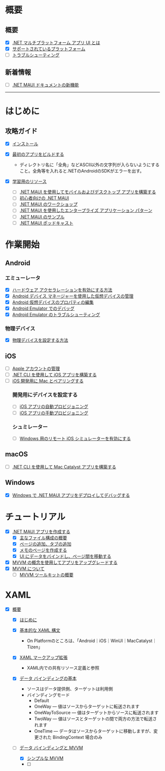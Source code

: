 # 概要

## 概要
- [x] [.NET マルチプラットフォーム アプリ UI とは](https://learn.microsoft.com/ja-jp/dotnet/maui/what-is-maui?view=net-maui-7.0)
- [x] [サポートされているプラットフォーム](https://learn.microsoft.com/ja-jp/dotnet/maui/supported-platforms?view=net-maui-7.0)
- [ ] [トラブルシューティング](https://learn.microsoft.com/ja-jp/dotnet/maui/troubleshooting?view=net-maui-7.0)

## 新着情報

- [ ] [.NET MAUI ドキュメントの新機能](https://learn.microsoft.com/ja-jp/dotnet/maui/whats-new/?view=net-maui-7.0)

---

# はじめに

## 攻略ガイド

- [x] [インストール](https://learn.microsoft.com/ja-jp/dotnet/maui/get-started/installation?view=net-maui-7.0&tabs=vswin)
- [x] [最初のアプリをビルドする](https://learn.microsoft.com/ja-jp/dotnet/maui/get-started/first-app?pivots=devices-windows&view=net-maui-7.0&tabs=vswin)
  - ディレクトリ名に「全角」などASCII以外の文字列が入らないようにすること。全角等を入れると.NETのAndroidのSDKがエラーを出す。

- [x] [学習用のリソース](https://learn.microsoft.com/ja-jp/dotnet/maui/get-started/resources?view=net-maui-7.0)
  - [ ] [.NET MAUI を使用してモバイルおよびデスクトップ アプリを構築する](https://learn.microsoft.com/ja-jp/training/paths/build-apps-with-dotnet-maui/)
  - [ ] [初心者向けの .NET MAUI](https://www.youtube.com/playlist?list=PLdo4fOcmZ0oUBAdL2NwBpDs32zwGqb9DY)
  - [ ] [.NET MAUI のワークショップ](https://github.com/dotnet-presentations/dotnet-maui-workshop)
  - [ ] [.NET MAUI を使用したエンタープライズ アプリケーション パターン](https://learn.microsoft.com/ja-jp/dotnet/architecture/maui/)
  - [ ] [.NET MAUI のサンプル](https://learn.microsoft.com/ja-jp/samples/browse/?expanded=dotnet&products=dotnet-maui)
  - [ ] [.NET MAUI ポッドキャスト](https://www.dotnetmauipodcast.com/)

# 作業開始

## Android

### エミューレータ

- [x] [ハードウェア アクセラレーションを有効にする方法](https://learn.microsoft.com/ja-jp/dotnet/maui/android/emulator/hardware-acceleration?view=net-maui-7.0)
- [x] [Android デバイス マネージャーを使用した仮想デバイスの管理](https://learn.microsoft.com/ja-jp/dotnet/maui/android/emulator/device-manager?view=net-maui-7.0)
- [x] [Android 仮想デバイスのプロパティの編集](https://learn.microsoft.com/ja-jp/dotnet/maui/android/emulator/device-properties?view=net-maui-7.0)
- [x] [Android Emulator でのデバッグ](https://learn.microsoft.com/ja-jp/dotnet/maui/android/emulator/debug-on-emulator?view=net-maui-7.0)
- [x] [Android Emulator のトラブルシューティング](https://learn.microsoft.com/ja-jp/dotnet/maui/android/emulator/troubleshooting?view=net-maui-7.0)

### 物理デバイス

- [x] [物理デバイスを設定する方法](https://learn.microsoft.com/ja-jp/dotnet/maui/android/device/setup?view=net-maui-7.0)

## iOS

- [ ] [Apple アカウントの管理](https://learn.microsoft.com/ja-jp/dotnet/maui/ios/apple-account-management?view=net-maui-7.0&tabs=vs)
- [ ] [.NET CLI を使用して iOS アプリを構築する](https://learn.microsoft.com/ja-jp/dotnet/maui/ios/cli?view=net-maui-7.0)
- [ ] [iOS 開発用に Mac とペアリングする](https://learn.microsoft.com/ja-jp/dotnet/maui/ios/pair-to-mac?view=net-maui-7.0)
  ### 開発用にデバイスを設定する
  - [ ] [iOS アプリの自動プロビジョニング](https://learn.microsoft.com/ja-jp/dotnet/maui/ios/device-provisioning/?view=net-maui-7.0)
  - [ ] [iOS アプリの手動プロビジョニング](https://learn.microsoft.com/ja-jp/dotnet/maui/ios/device-provisioning/?view=net-maui-7.0)
  
  ### シュミレーター
  - [ ] [Windows 用のリモート iOS シミュレーターを有効にする](https://learn.microsoft.com/ja-jp/dotnet/maui/ios/remote-simulator?view=net-maui-7.0)

## macOS
- [ ] [.NET CLI を使用して Mac Catalyst アプリを構築する](https://learn.microsoft.com/ja-jp/dotnet/maui/macos/cli?view=net-maui-7.0)

## Windows
- [x] [Windows で .NET MAUI アプリをデプロイしてデバッグする](https://learn.microsoft.com/ja-jp/dotnet/maui/windows/setup?view=net-maui-7.0)

# チュートリアル
- [x] [.NET MAUI アプリを作成する](https://learn.microsoft.com/ja-jp/dotnet/maui/tutorials/notes-app/?view=net-maui-7.0)
  - [x] [主なファイル構成の概要](https://learn.microsoft.com/ja-jp/dotnet/maui/tutorials/notes-app/?view=net-maui-7.0&tutorial-step=2)
  - [x] [ページの追加、タブの追加](https://learn.microsoft.com/ja-jp/dotnet/maui/tutorials/notes-app/?view=net-maui-7.0&tutorial-step=2)
  - [x] [メモのページを作成する](https://learn.microsoft.com/ja-jp/dotnet/maui/tutorials/notes-app/?view=net-maui-7.0&tutorial-step=3)
  - [x] [UI にデータをバインドし、ページ間を移動する](https://learn.microsoft.com/ja-jp/dotnet/maui/tutorials/notes-app/?view=net-maui-7.0&tutorial-step=4)
- [x] [MVVM の概念を使用してアプリをアップグレードする](https://learn.microsoft.com/ja-jp/dotnet/maui/tutorials/notes-mvvm/?view=net-maui-7.0)
- [x] [MVVM について](https://learn.microsoft.com/ja-jp/dotnet/maui/tutorials/notes-mvvm/?view=net-maui-7.0&tutorial-step=2)
  - [ ] [MVVM ツールキットの概要](https://learn.microsoft.com/ja-jp/dotnet/communitytoolkit/mvvm/)

# XAML
- [x] [概要](https://learn.microsoft.com/ja-jp/dotnet/maui/xaml/?view=net-maui-7.0)
  - [x] [はじめに](https://learn.microsoft.com/ja-jp/dotnet/maui/xaml/fundamentals/get-started?view=net-maui-7.0)
  - [x] [基本的な XAML 構文](https://learn.microsoft.com/ja-jp/dotnet/maui/xaml/fundamentals/essential-syntax?view=net-maui-7.0)
    - On Platformのところは、「Android｜iOS｜WinUI｜MacCatalyst｜Tizen」
  - [x] [XAML マークアップ拡張](https://learn.microsoft.com/ja-jp/dotnet/maui/xaml/fundamentals/markup-extensions?view=net-maui-7.0)
    - XAML内での共有リソース定義と参照
  - [x] [データ バインディングの基本](https://learn.microsoft.com/ja-jp/dotnet/maui/xaml/fundamentals/data-binding-basics?view=net-maui-7.0)
    - ソースはデータ提供側、ターゲットは利用側
    - バインディングモード
      - Default
      - OneWay — 値はソースからターゲットに転送されます
      - OneWayToSource — 値はターゲットからソースに転送されます
      - TwoWay — 値はソースとターゲットの間で両方の方法で転送されます
      - OneTime — データはソースからターゲットに移動しますが、変更された BindingContext 場合のみ

  - [ ] [データ バインディングと MVVM](https://learn.microsoft.com/ja-jp/dotnet/maui/xaml/fundamentals/mvvm?view=net-maui-7.0)
    - [x] [シンプルな MVVM](https://learn.microsoft.com/ja-jp/dotnet/maui/xaml/fundamentals/mvvm?view=net-maui-7.0#simple-mvvm)
    - [ ] 